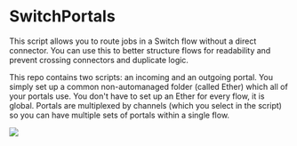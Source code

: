 # SwitchPortals
This script allows you to route jobs in a Switch flow without a direct connector. You can use this to better structure flows for readability and prevent crossing connectors and duplicate logic.

This repo contains two scripts: an incoming and an outgoing portal. You simply set up a common non-automanaged folder (called Ether) which all of your portals use. You don't have to set up an Ether for every flow, it is global. Portals are multiplexed by channels (which you select in the script) so you can have multiple sets of portals within a single flow. 

<img src="https://i.imgur.com/4eFxxom.png">
